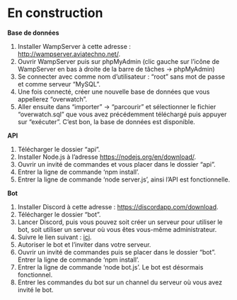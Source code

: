 # En construction
**Base de données**

1. Installer WampServer à cette adresse : http://wampserver.aviatechno.net/.
2. Ouvrir WampServer puis sur phpMyAdmin (clic gauche sur l’icône de WampServer en bas à droite de la barre de tâches -> phpMyAdmin)
3. Se connecter avec comme nom d’utilisateur : “root” sans mot de passe et comme serveur “MySQL”.
4. Une fois connecté, créer une nouvelle base de données que vous appellerez “overwatch”.
5. Aller ensuite dans “importer” -> “parcourir” et sélectionner le fichier “overwatch.sql” que vous avez précédemment téléchargé puis appuyer sur “exécuter”. C’est bon, la base de données est disponible.


**API**

1. Télécharger le dossier “api”.
2. Installer Node.js à l’adresse https://nodejs.org/en/download/.
3. Ouvrir un invité de commandes et vous placer dans le dossier “api”.
4. Entrer la ligne de commande ‘npm install’.
5. Entrer la ligne de commande ‘node server.js’, ainsi l’API est fonctionnelle.

**Bot**

1. Installer Discord à cette adresse : https://discordapp.com/download.
2. Télécharger le dossier “bot”.
3. Lancer Discord, puis vous pouvez soit créer un serveur pour utiliser le bot, soit utiliser un serveur où vous êtes vous-même administrateur.
4. Suivre le lien suivant : [ici](https://discordapp.com/oauth2/authorize?client_id=674623299334045707&scope=bot&permissions=515136).
5. Autoriser le bot et l’inviter dans votre serveur.
6. Ouvrir un invité de commandes puis se placer dans le dossier “bot”. Entrer la ligne de commande ‘npm install’.
7. Entrer la ligne de commande ‘node bot.js’. Le bot est désormais fonctionnel.
8. Entrer les commandes du bot sur un channel du serveur où vous avez invité le bot.
